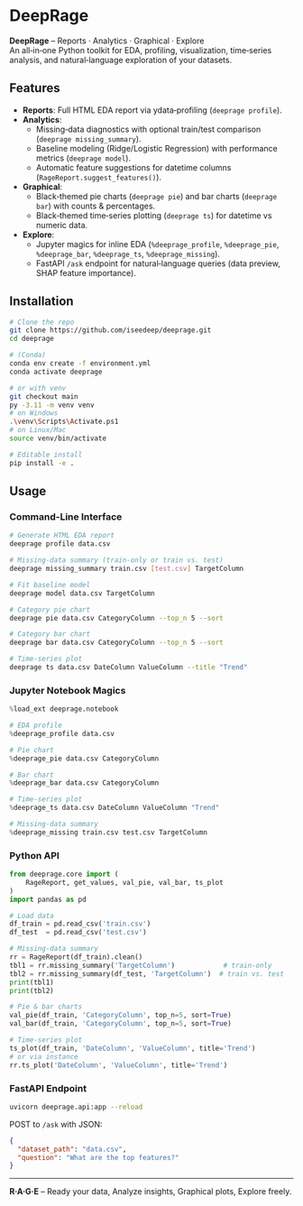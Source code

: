 # DeepRage

**DeepRage** – Reports · Analytics · Graphical · Explore  
An all‑in‑one Python toolkit for EDA, profiling, visualization, time‑series analysis, and natural‑language exploration of your datasets.

## Features

- **Reports**: Full HTML EDA report via ydata‑profiling (`deeprage profile`).
- **Analytics**:
  - Missing‑data diagnostics with optional train/test comparison (`deeprage missing_summary`).
  - Baseline modeling (Ridge/Logistic Regression) with performance metrics (`deeprage model`).
  - Automatic feature suggestions for datetime columns (`RageReport.suggest_features()`).
- **Graphical**:
  - Black‑themed pie charts (`deeprage pie`) and bar charts (`deeprage bar`) with counts & percentages.
  - Black‑themed time‑series plotting (`deeprage ts`) for datetime vs numeric data.
- **Explore**:
  - Jupyter magics for inline EDA (`%deeprage_profile`, `%deeprage_pie`, `%deeprage_bar`, `%deeprage_ts`, `%deeprage_missing`).
  - FastAPI `/ask` endpoint for natural‑language queries (data preview, SHAP feature importance).

## Installation

```bash
# Clone the repo
git clone https://github.com/iseedeep/deeprage.git
cd deeprage

# (Conda)
conda env create -f environment.yml
conda activate deeprage

# or with venv
git checkout main
py -3.11 -m venv venv
# on Windows
.\venv\Scripts\Activate.ps1
# on Linux/Mac
source venv/bin/activate

# Editable install
pip install -e .
```

## Usage

### Command-Line Interface

```bash
# Generate HTML EDA report
deeprage profile data.csv

# Missing-data summary (train-only or train vs. test)
deeprage missing_summary train.csv [test.csv] TargetColumn

# Fit baseline model
deeprage model data.csv TargetColumn

# Category pie chart
deeprage pie data.csv CategoryColumn --top_n 5 --sort

# Category bar chart
deeprage bar data.csv CategoryColumn --top_n 5 --sort

# Time-series plot
deeprage ts data.csv DateColumn ValueColumn --title "Trend"
```

### Jupyter Notebook Magics

```python
%load_ext deeprage.notebook

# EDA profile
%deeprage_profile data.csv

# Pie chart
%deeprage_pie data.csv CategoryColumn

# Bar chart
%deeprage_bar data.csv CategoryColumn

# Time-series plot
%deeprage_ts data.csv DateColumn ValueColumn "Trend"

# Missing-data summary
%deeprage_missing train.csv test.csv TargetColumn
```

### Python API

```python
from deeprage.core import (
    RageReport, get_values, val_pie, val_bar, ts_plot
)
import pandas as pd

# Load data
df_train = pd.read_csv('train.csv')
df_test  = pd.read_csv('test.csv')

# Missing-data summary
rr = RageReport(df_train).clean()
tbl1 = rr.missing_summary('TargetColumn')            # train-only
tbl2 = rr.missing_summary(df_test, 'TargetColumn')  # train vs. test
print(tbl1)
print(tbl2)

# Pie & bar charts
val_pie(df_train, 'CategoryColumn', top_n=5, sort=True)
val_bar(df_train, 'CategoryColumn', top_n=5, sort=True)

# Time-series plot
ts_plot(df_train, 'DateColumn', 'ValueColumn', title='Trend')
# or via instance
rr.ts_plot('DateColumn', 'ValueColumn', title='Trend')
```

### FastAPI Endpoint

```bash
uvicorn deeprage.api:app --reload
```

POST to `/ask` with JSON:

```json
{
  "dataset_path": "data.csv",
  "question": "What are the top features?"
}
```

---

**R·A·G·E** – Ready your data, Analyze insights, Graphical plots, Explore freely.

